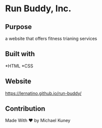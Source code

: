 # Run Buddy, Inc.

## Purpose
a website that offers fitness trianing services

## Built with
*HTML
*CSS

## Website
https://lernatino.github.io/run-buddy/

## Contribution
Made With ❤️ by Michael Kuney

